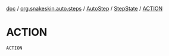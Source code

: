 [doc](../../../index.md) / [org.snakeskin.auto.steps](../../index.md) / [AutoStep](../index.md) / [StepState](index.md) / [ACTION](./-a-c-t-i-o-n.md)

# ACTION

`ACTION`